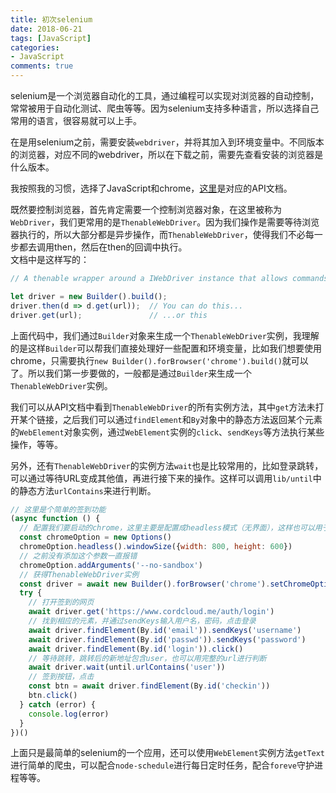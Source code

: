 ```yaml
---
title: 初次selenium
date: 2018-06-21
tags: [JavaScript]
categories:
- JavaScript
comments: true
---
```


selenium是一个浏览器自动化的工具，通过编程可以实现对浏览器的自动控制，常常被用于自动化测试、爬虫等等。因为selenium支持多种语言，所以选择自己常用的语言，很容易就可以上手。

在是用selenium之前，需要安装`webdriver`，并将其加入到环境变量中。不同版本的浏览器，对应不同的webdriver，所以在下载之前，需要先查看安装的浏览器是什么版本。

我按照我的习惯，选择了JavaScript和chrome，[这里](http://seleniumhq.github.io/selenium/docs/api/javascript/index.html)是对应的API文档。

既然要控制浏览器，首先肯定需要一个控制浏览器对象，在这里被称为`WebDriver`，我们更常用的是`ThenableWebDriver`。因为我们操作是需要等待浏览器执行的，所以大部分都是异步操作，而`ThenableWebDriver`，使得我们不必每一步都去调用then，然后在then的回调中执行。  
文档中是这样写的：

```javascript
// A thenable wrapper around a IWebDriver instance that allows commands to be issued directly instead of having to repeatedly call then:

let driver = new Builder().build();
driver.then(d => d.get(url));  // You can do this...
driver.get(url);               // ...or this
```

上面代码中，我们通过`Builder`对象来生成一个`ThenableWebDriver`实例，我理解的是这样`Builder`可以帮我们直接处理好一些配置和环境变量，比如我们想要使用chrome，只需要执行`new Builder().forBrowser('chrome').build()`就可以了。所以我们第一步要做的，一般都是通过`Builder`来生成一个`ThenableWebDriver`实例。

我们可以从API文档中看到`ThenableWebDriver`的所有实例方法，其中`get`方法未打开某个链接，之后我们可以通过`findElement`和`By`对象中的静态方法返回某个元素的`WebElement`对象实例，通过`WebElement`实例的`click`、`sendKeys`等方法执行某些操作，等等。

另外，还有`ThenableWebDriver`的实例方法`wait`也是比较常用的，比如登录跳转，可以通过等待URL变成其他值，再进行接下来的操作。这样可以调用`lib/until`中的静态方法`urlContains`来进行判断。

```javascript
// 这里是个简单的签到功能
(async function () {
  // 配置我们要启动的chrome，这里主要是配置成headless模式（无界面），这样也可以用于Linux
  const chromeOption = new Options()
  chromeOption.headless().windowSize({width: 800, height: 600})
  // 之前没有添加这个参数一直报错
  chromeOption.addArguments('--no-sandbox')
  // 获得ThenableWebDriver实例
  const driver = await new Builder().forBrowser('chrome').setChromeOptions(chromeOption).build()
  try {
    // 打开签到的网页
    await driver.get('https://www.cordcloud.me/auth/login')
    // 找到相应的元素，并通过sendKeys输入用户名，密码，点击登录
    await driver.findElement(By.id('email')).sendKeys('username')
    await driver.findElement(By.id('passwd')).sendKeys('password')
    await driver.findElement(By.id('login')).click()
    // 等待跳转，跳转后的新地址包含user，也可以用完整的url进行判断
    await driver.wait(until.urlContains('user'))
    // 签到按钮，点击
    const btn = await driver.findElement(By.id('checkin'))
    btn.click()
  } catch (error) {
    console.log(error)
  }
})()
```

上面只是最简单的selenium的一个应用，还可以使用`WebElement`实例方法`getText`进行简单的爬虫，可以配合`node-schedule`进行每日定时任务，配合`foreve`守护进程等等。
